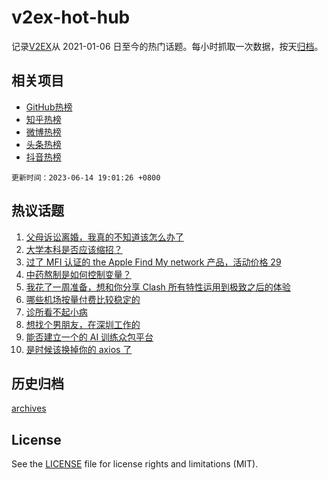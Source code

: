 # v2ex-hot-hub

 记录[V2EX](https://www.v2ex.com/)从 2021-01-06 日至今的热门话题。每小时抓取一次数据，按天[归档](archives)。
 
 ## 相关项目

- [GitHub热榜](https://github.com/it985/github-hot-hub)
- [知乎热榜](https://github.com/it985/zhihu-hot-hub)
- [微博热榜](https://github.com/it985/weibo-hot-hub)
- [头条热榜](https://github.com/it985/toutiao-hot-hub)
- [抖音热榜](https://github.com/it985/douyin-hot-hub)


 `更新时间：2023-06-14 19:01:26 +0800`

## 热议话题

1. [父母诉讼离婚，我真的不知道该怎么办了](https://www.v2ex.com/t/948534)
1. [大学本科是否应该缩招？](https://www.v2ex.com/t/948602)
1. [过了 MFI 认证的 the Apple Find My network 产品，活动价格 29](https://www.v2ex.com/t/948578)
1. [中药熬制是如何控制变量？](https://www.v2ex.com/t/948537)
1. [我花了一周准备，想和你分享 Clash 所有特性运用到极致之后的体验](https://www.v2ex.com/t/948499)
1. [哪些机场按量付费比较稳定的](https://www.v2ex.com/t/948533)
1. [诊所看不起小病](https://www.v2ex.com/t/948567)
1. [想找个男朋友，在深圳工作的](https://www.v2ex.com/t/948730)
1. [能否建立一个的 AI 训练众包平台](https://www.v2ex.com/t/948555)
1. [是时候该换掉你的 axios 了](https://www.v2ex.com/t/948621)

## 历史归档

[archives](archives)

## License

See the [LICENSE](LICENSE) file for license rights and limitations (MIT).
